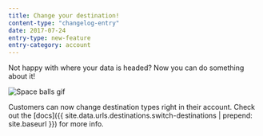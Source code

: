 ```yaml
---
title: Change your destination!
content-type: "changelog-entry"
date: 2017-07-24
entry-type: new-feature
entry-category: account
---
```


Not happy with where your data is headed? Now you can do something about it!

![Space balls gif](https://media.giphy.com/media/TCDHJPxeWgTsY/giphy.gif)

Customers can now change destination types right in their account. Check out the [docs]({{ site.data.urls.destinations.switch-destinations | prepend: site.baseurl }}) for more info.